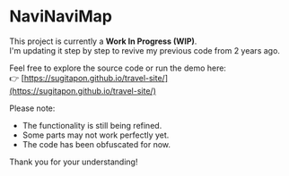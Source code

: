 # NaviNaviMap

This project is currently a **Work In Progress (WIP)**.  
I'm updating it step by step to revive my previous code from 2 years ago.

Feel free to explore the source code or run the demo here:  
👉 [https://sugitapon.github.io/travel-site/](https://sugitapon.github.io/travel-site/)

Please note:
- The functionality is still being refined.
- Some parts may not work perfectly yet.
- The code has been obfuscated for now.

Thank you for your understanding!

